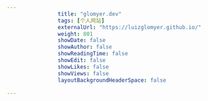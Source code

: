 ---
                title: "glomyer.dev"
                tags: [个人网站]
                externalUrl: "https://luizglomyer.github.io/"
                weight: 801
                showDate: false
                showAuthor: false
                showReadingTime: false
                showEdit: false
                showLikes: false
                showViews: false
                layoutBackgroundHeaderSpace: false
                ---

